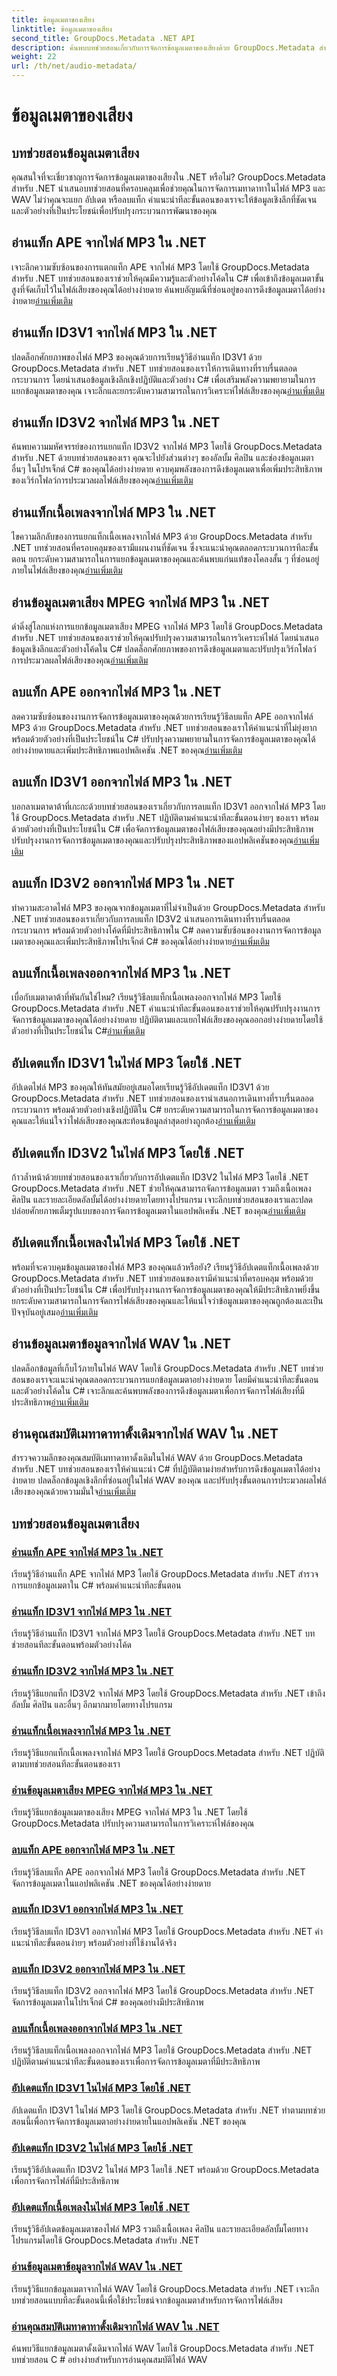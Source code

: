 ```yaml
---
title: ข้อมูลเมตาของเสียง
linktitle: ข้อมูลเมตาของเสียง
second_title: GroupDocs.Metadata .NET API
description: ค้นพบบทช่วยสอนเกี่ยวกับการจัดการข้อมูลเมตาของเสียงด้วย GroupDocs.Metadata สำหรับ .NET เรียนรู้การแยก อัปเดต และลบแท็กออกจากไฟล์ MP3 และ WAV อย่างมีประสิทธิภาพ
weight: 22
url: /th/net/audio-metadata/
---
```


# ข้อมูลเมตาของเสียง


## บทช่วยสอนข้อมูลเมตาเสียง

คุณสนใจที่จะเชี่ยวชาญการจัดการข้อมูลเมตาของเสียงใน .NET หรือไม่? GroupDocs.Metadata สำหรับ .NET นำเสนอบทช่วยสอนที่ครอบคลุมเพื่อช่วยคุณในการจัดการเมทาดาทาในไฟล์ MP3 และ WAV ไม่ว่าคุณจะแยก อัปเดต หรือลบแท็ก คำแนะนำทีละขั้นตอนของเราจะให้ข้อมูลเชิงลึกที่ชัดเจนและตัวอย่างที่เป็นประโยชน์เพื่อปรับปรุงกระบวนการพัฒนาของคุณ

## อ่านแท็ก APE จากไฟล์ MP3 ใน .NET

 เจาะลึกความซับซ้อนของการแตกแท็ก APE จากไฟล์ MP3 โดยใช้ GroupDocs.Metadata สำหรับ .NET บทช่วยสอนของเราช่วยให้คุณมีความรู้และตัวอย่างโค้ดใน C# เพื่อเข้าถึงข้อมูลเมตาขั้นสูงที่จัดเก็บไว้ในไฟล์เสียงของคุณได้อย่างง่ายดาย ค้นพบอัญมณีที่ซ่อนอยู่ของการดึงข้อมูลเมตาได้อย่างง่ายดาย[อ่านเพิ่มเติม](./read-ape-tag-mp3/)

## อ่านแท็ก ID3V1 จากไฟล์ MP3 ใน .NET

ปลดล็อกศักยภาพของไฟล์ MP3 ของคุณด้วยการเรียนรู้วิธีอ่านแท็ก ID3V1 ด้วย GroupDocs.Metadata สำหรับ .NET บทช่วยสอนของเราให้การเดินทางที่ราบรื่นตลอดกระบวนการ โดยนำเสนอข้อมูลเชิงลึกเชิงปฏิบัติและตัวอย่าง C# เพื่อเสริมพลังความพยายามในการแยกข้อมูลเมตาของคุณ เจาะลึกและยกระดับความสามารถในการวิเคราะห์ไฟล์เสียงของคุณ[อ่านเพิ่มเติม](./read-id3v1-tag-mp3/)

## อ่านแท็ก ID3V2 จากไฟล์ MP3 ใน .NET

 ค้นพบความมหัศจรรย์ของการแยกแท็ก ID3V2 จากไฟล์ MP3 โดยใช้ GroupDocs.Metadata สำหรับ .NET ด้วยบทช่วยสอนของเรา คุณจะไปยังส่วนต่างๆ ของอัลบั้ม ศิลปิน และช่องข้อมูลเมตาอื่นๆ ในโปรเจ็กต์ C# ของคุณได้อย่างง่ายดาย ควบคุมพลังของการดึงข้อมูลเมตาเพื่อเพิ่มประสิทธิภาพของเวิร์กโฟลว์การประมวลผลไฟล์เสียงของคุณ[อ่านเพิ่มเติม](./read-id3v2-tag-mp3/)

## อ่านแท็กเนื้อเพลงจากไฟล์ MP3 ใน .NET

ไขความลึกลับของการแยกแท็กเนื้อเพลงจากไฟล์ MP3 ด้วย GroupDocs.Metadata สำหรับ .NET บทช่วยสอนที่ครอบคลุมของเรามีแผนงานที่ชัดเจน ซึ่งจะแนะนำคุณตลอดกระบวนการทีละขั้นตอน ยกระดับความสามารถในการแยกข้อมูลเมตาของคุณและค้นพบแก่นแท้ของโคลงสั้น ๆ ที่ซ่อนอยู่ภายในไฟล์เสียงของคุณ[อ่านเพิ่มเติม](./read-lyrics-tag-mp3/)

## อ่านข้อมูลเมตาเสียง MPEG จากไฟล์ MP3 ใน .NET

 ดำดิ่งสู่โลกแห่งการแยกข้อมูลเมตาเสียง MPEG จากไฟล์ MP3 โดยใช้ GroupDocs.Metadata สำหรับ .NET บทช่วยสอนของเราช่วยให้คุณปรับปรุงความสามารถในการวิเคราะห์ไฟล์ โดยนำเสนอข้อมูลเชิงลึกและตัวอย่างโค้ดใน C# ปลดล็อกศักยภาพของการดึงข้อมูลเมตาและปรับปรุงเวิร์กโฟลว์การประมวลผลไฟล์เสียงของคุณ[อ่านเพิ่มเติม](./read-mpeg-audio-metadata-mp3/)

## ลบแท็ก APE ออกจากไฟล์ MP3 ใน .NET

ลดความซับซ้อนของงานการจัดการข้อมูลเมตาของคุณด้วยการเรียนรู้วิธีลบแท็ก APE ออกจากไฟล์ MP3 ด้วย GroupDocs.Metadata สำหรับ .NET บทช่วยสอนของเราให้คำแนะนำที่ไม่ยุ่งยาก พร้อมด้วยตัวอย่างที่เป็นประโยชน์ใน C# ปรับปรุงความพยายามในการจัดการข้อมูลเมตาของคุณได้อย่างง่ายดายและเพิ่มประสิทธิภาพแอปพลิเคชัน .NET ของคุณ[อ่านเพิ่มเติม](./remove-ape-tag-mp3/)

## ลบแท็ก ID3V1 ออกจากไฟล์ MP3 ใน .NET

 บอกลาเมตาดาต้าที่เกะกะด้วยบทช่วยสอนของเราเกี่ยวกับการลบแท็ก ID3V1 ออกจากไฟล์ MP3 โดยใช้ GroupDocs.Metadata สำหรับ .NET ปฏิบัติตามคำแนะนำทีละขั้นตอนง่ายๆ ของเรา พร้อมด้วยตัวอย่างที่เป็นประโยชน์ใน C# เพื่อจัดการข้อมูลเมตาของไฟล์เสียงของคุณอย่างมีประสิทธิภาพ ปรับปรุงงานการจัดการข้อมูลเมตาของคุณและปรับปรุงประสิทธิภาพของแอปพลิเคชันของคุณ[อ่านเพิ่มเติม](./remove-id3v1-tag-mp3/)

## ลบแท็ก ID3V2 ออกจากไฟล์ MP3 ใน .NET

ทำความสะอาดไฟล์ MP3 ของคุณจากข้อมูลเมตาที่ไม่จำเป็นด้วย GroupDocs.Metadata สำหรับ .NET บทช่วยสอนของเราเกี่ยวกับการลบแท็ก ID3V2 นำเสนอการเดินทางที่ราบรื่นตลอดกระบวนการ พร้อมด้วยตัวอย่างโค้ดที่มีประสิทธิภาพใน C# ลดความซับซ้อนของงานการจัดการข้อมูลเมตาของคุณและเพิ่มประสิทธิภาพโปรเจ็กต์ C# ของคุณได้อย่างง่ายดาย[อ่านเพิ่มเติม](./remove-id3v2-tag-mp3/)

## ลบแท็กเนื้อเพลงออกจากไฟล์ MP3 ใน .NET

 เบื่อกับเมตาดาต้าที่พันกันใช่ไหม? เรียนรู้วิธีลบแท็กเนื้อเพลงออกจากไฟล์ MP3 โดยใช้ GroupDocs.Metadata สำหรับ .NET คำแนะนำทีละขั้นตอนของเราช่วยให้คุณปรับปรุงงานการจัดการข้อมูลเมตาของคุณได้อย่างง่ายดาย ปฏิบัติตามและแยกไฟล์เสียงของคุณออกอย่างง่ายดายโดยใช้ตัวอย่างที่เป็นประโยชน์ใน C#[อ่านเพิ่มเติม](./remove-lyrics-tag-mp3/)

## อัปเดตแท็ก ID3V1 ในไฟล์ MP3 โดยใช้ .NET

 อัปเดตไฟล์ MP3 ของคุณให้ทันสมัยอยู่เสมอโดยเรียนรู้วิธีอัปเดตแท็ก ID3V1 ด้วย GroupDocs.Metadata สำหรับ .NET บทช่วยสอนของเรานำเสนอการเดินทางที่ราบรื่นตลอดกระบวนการ พร้อมด้วยตัวอย่างเชิงปฏิบัติใน C# ยกระดับความสามารถในการจัดการข้อมูลเมตาของคุณและให้แน่ใจว่าไฟล์เสียงของคุณสะท้อนข้อมูลล่าสุดอย่างถูกต้อง[อ่านเพิ่มเติม](./update-id3v1-tag-mp3/)

## อัปเดตแท็ก ID3V2 ในไฟล์ MP3 โดยใช้ .NET

 ก้าวล้ำหน้าด้วยบทช่วยสอนของเราเกี่ยวกับการอัปเดตแท็ก ID3V2 ในไฟล์ MP3 โดยใช้ .NET GroupDocs.Metadata สำหรับ .NET ช่วยให้คุณสามารถจัดการข้อมูลเมตา รวมถึงเนื้อเพลง ศิลปิน และรายละเอียดอัลบั้มได้อย่างง่ายดายโดยทางโปรแกรม เจาะลึกบทช่วยสอนของเราและปลดปล่อยศักยภาพเต็มรูปแบบของการจัดการข้อมูลเมตาในแอปพลิเคชัน .NET ของคุณ[อ่านเพิ่มเติม](./update-id3v2-tag-mp3/)

## อัปเดตแท็กเนื้อเพลงในไฟล์ MP3 โดยใช้ .NET

 พร้อมที่จะควบคุมข้อมูลเมตาของไฟล์ MP3 ของคุณแล้วหรือยัง? เรียนรู้วิธีอัปเดตแท็กเนื้อเพลงด้วย GroupDocs.Metadata สำหรับ .NET บทช่วยสอนของเรามีคำแนะนำที่ครอบคลุม พร้อมด้วยตัวอย่างที่เป็นประโยชน์ใน C# เพื่อปรับปรุงงานการจัดการข้อมูลเมตาของคุณให้มีประสิทธิภาพยิ่งขึ้น ยกระดับความสามารถในการจัดการไฟล์เสียงของคุณและให้แน่ใจว่าข้อมูลเมตาของคุณถูกต้องและเป็นปัจจุบันอยู่เสมอ[อ่านเพิ่มเติม](./update-lyrics-tag-mp3/)

## อ่านข้อมูลเมตาข้อมูลจากไฟล์ WAV ใน .NET

ปลดล็อกข้อมูลที่เก็บไว้ภายในไฟล์ WAV โดยใช้ GroupDocs.Metadata สำหรับ .NET บทช่วยสอนของเราจะแนะนำคุณตลอดกระบวนการแยกข้อมูลเมตาอย่างง่ายดาย โดยมีคำแนะนำทีละขั้นตอนและตัวอย่างโค้ดใน C# เจาะลึกและค้นพบพลังของการดึงข้อมูลเมตาเพื่อการจัดการไฟล์เสียงที่มีประสิทธิภาพ[อ่านเพิ่มเติม](./read-info-metadata-wav/)

## อ่านคุณสมบัติเมทาดาทาดั้งเดิมจากไฟล์ WAV ใน .NET

 สำรวจความลึกของคุณสมบัติเมทาดาทาดั้งเดิมในไฟล์ WAV ด้วย GroupDocs.Metadata สำหรับ .NET บทช่วยสอนของเราให้คำแนะนำ C# ที่ปฏิบัติตามง่ายสำหรับการดึงข้อมูลเมตาได้อย่างง่ายดาย ปลดล็อกข้อมูลเชิงลึกที่ซ่อนอยู่ในไฟล์ WAV ของคุณ และปรับปรุงขั้นตอนการประมวลผลไฟล์เสียงของคุณด้วยความมั่นใจ[อ่านเพิ่มเติม](./read-native-metadata-wav/)
## บทช่วยสอนข้อมูลเมตาเสียง
### [อ่านแท็ก APE จากไฟล์ MP3 ใน .NET](./read-ape-tag-mp3/)
เรียนรู้วิธีอ่านแท็ก APE จากไฟล์ MP3 โดยใช้ GroupDocs.Metadata สำหรับ .NET สำรวจการแยกข้อมูลเมตาใน C# พร้อมคำแนะนำทีละขั้นตอน
### [อ่านแท็ก ID3V1 จากไฟล์ MP3 ใน .NET](./read-id3v1-tag-mp3/)
เรียนรู้วิธีอ่านแท็ก ID3V1 จากไฟล์ MP3 โดยใช้ GroupDocs.Metadata สำหรับ .NET บทช่วยสอนทีละขั้นตอนพร้อมตัวอย่างโค้ด
### [อ่านแท็ก ID3V2 จากไฟล์ MP3 ใน .NET](./read-id3v2-tag-mp3/)
เรียนรู้วิธีแยกแท็ก ID3V2 จากไฟล์ MP3 โดยใช้ GroupDocs.Metadata สำหรับ .NET เข้าถึงอัลบั้ม ศิลปิน และอื่นๆ อีกมากมายโดยทางโปรแกรม
### [อ่านแท็กเนื้อเพลงจากไฟล์ MP3 ใน .NET](./read-lyrics-tag-mp3/)
เรียนรู้วิธีแยกแท็กเนื้อเพลงจากไฟล์ MP3 โดยใช้ GroupDocs.Metadata สำหรับ .NET ปฏิบัติตามบทช่วยสอนทีละขั้นตอนของเรา
### [อ่านข้อมูลเมตาเสียง MPEG จากไฟล์ MP3 ใน .NET](./read-mpeg-audio-metadata-mp3/)
เรียนรู้วิธีแยกข้อมูลเมตาของเสียง MPEG จากไฟล์ MP3 ใน .NET โดยใช้ GroupDocs.Metadata ปรับปรุงความสามารถในการวิเคราะห์ไฟล์ของคุณ
### [ลบแท็ก APE ออกจากไฟล์ MP3 ใน .NET](./remove-ape-tag-mp3/)
เรียนรู้วิธีลบแท็ก APE ออกจากไฟล์ MP3 โดยใช้ GroupDocs.Metadata สำหรับ .NET จัดการข้อมูลเมตาในแอปพลิเคชัน .NET ของคุณได้อย่างง่ายดาย
### [ลบแท็ก ID3V1 ออกจากไฟล์ MP3 ใน .NET](./remove-id3v1-tag-mp3/)
เรียนรู้วิธีลบแท็ก ID3V1 ออกจากไฟล์ MP3 โดยใช้ GroupDocs.Metadata สำหรับ .NET คำแนะนำทีละขั้นตอนง่ายๆ พร้อมตัวอย่างที่ใช้งานได้จริง
### [ลบแท็ก ID3V2 ออกจากไฟล์ MP3 ใน .NET](./remove-id3v2-tag-mp3/)
เรียนรู้วิธีลบแท็ก ID3V2 ออกจากไฟล์ MP3 โดยใช้ GroupDocs.Metadata สำหรับ .NET จัดการข้อมูลเมตาในโปรเจ็กต์ C# ของคุณอย่างมีประสิทธิภาพ
### [ลบแท็กเนื้อเพลงออกจากไฟล์ MP3 ใน .NET](./remove-lyrics-tag-mp3/)
เรียนรู้วิธีลบแท็กเนื้อเพลงออกจากไฟล์ MP3 โดยใช้ GroupDocs.Metadata สำหรับ .NET ปฏิบัติตามคำแนะนำทีละขั้นตอนของเราเพื่อการจัดการข้อมูลเมตาที่มีประสิทธิภาพ
### [อัปเดตแท็ก ID3V1 ในไฟล์ MP3 โดยใช้ .NET](./update-id3v1-tag-mp3/)
อัปเดตแท็ก ID3V1 ในไฟล์ MP3 โดยใช้ GroupDocs.Metadata สำหรับ .NET ทำตามบทช่วยสอนนี้เพื่อการจัดการข้อมูลเมตาอย่างง่ายดายในแอปพลิเคชัน .NET ของคุณ
### [อัปเดตแท็ก ID3V2 ในไฟล์ MP3 โดยใช้ .NET](./update-id3v2-tag-mp3/)
เรียนรู้วิธีอัปเดตแท็ก ID3V2 ในไฟล์ MP3 โดยใช้ .NET พร้อมด้วย GroupDocs.Metadata เพื่อการจัดการไฟล์ที่มีประสิทธิภาพ
### [อัปเดตแท็กเนื้อเพลงในไฟล์ MP3 โดยใช้ .NET](./update-lyrics-tag-mp3/)
เรียนรู้วิธีอัปเดตข้อมูลเมตาของไฟล์ MP3 รวมถึงเนื้อเพลง ศิลปิน และรายละเอียดอัลบั้มโดยทางโปรแกรมโดยใช้ GroupDocs.Metadata สำหรับ .NET
### [อ่านข้อมูลเมตาข้อมูลจากไฟล์ WAV ใน .NET](./read-info-metadata-wav/)
เรียนรู้วิธีแยกข้อมูลเมตาจากไฟล์ WAV โดยใช้ GroupDocs.Metadata สำหรับ .NET เจาะลึกบทช่วยสอนแบบทีละขั้นตอนนี้เพื่อใช้ประโยชน์จากข้อมูลเมตาสำหรับการจัดการไฟล์เสียง
### [อ่านคุณสมบัติเมทาดาทาดั้งเดิมจากไฟล์ WAV ใน .NET](./read-native-metadata-wav/)
ค้นพบวิธีแยกข้อมูลเมตาดั้งเดิมจากไฟล์ WAV โดยใช้ GroupDocs.Metadata สำหรับ .NET บทช่วยสอน C # อย่างง่ายสำหรับการอ่านคุณสมบัติไฟล์ WAV